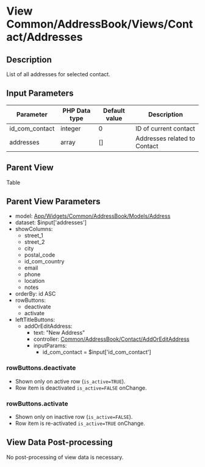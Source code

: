 # View Common/AddressBook/Views/Contact/Addresses

## Description

List of all addresses for selected contact.

## Input Parameters

| Parameter      | PHP Data type | Default value | Description                  |
| -------------- | ------------- | ------------- | ---------------------------- |
| id_com_contact | integer       | 0             | ID of current contact        |
| addresses      | array         | []            | Addresses related to Contact |

## Parent View

Table

## Parent View Parameters

* model: [App/Widgets/Common/AddressBook/Models/Address](../.././Models/Address.md)
* dataset: $input['addresses'] 
* showColumns:
  * street_1
  * street_2
  * city
  * postal_code
  * id_com_country
  * email
  * phone
  * location
  * notes
* orderBy: id ASC
* rowButtons:
  * deactivate
  * activate
* leftTitleButtons:
  * addOrEditAddress:
    * text: "New Address"
    * controller: [Common/AddressBook/Contact/AddOrEditAddress](../../Controllers/Contact/AddOrEditAddress.md)
    * inputParams:
      * id_com_contact = $input['id_com_contact']

### rowButtons.deactivate
* Shown only on active row (`is_active=TRUE`).
* Row item is deactivated `is_active=FALSE` onChange.

### rowButtons.activate
* Shown only on inactive row (`is_active=FALSE`).
* Row item is re-activated `is_active=TRUE` onChange.

## View Data Post-processing

No post-processing of view data is necessary.
  